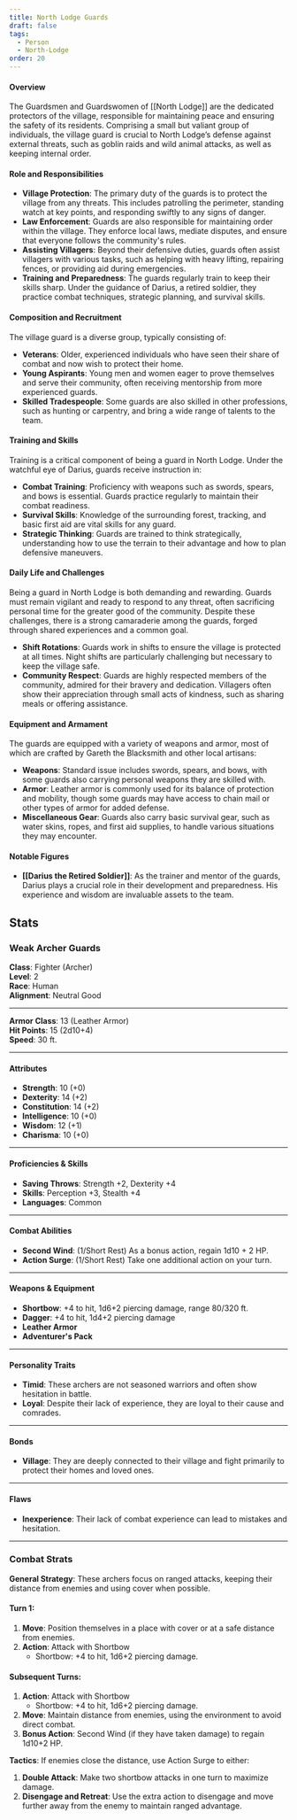 ```yaml
---
title: North Lodge Guards
draft: false
tags:
  - Person
  - North-Lodge
order: 20
---
```

#### Overview

The Guardsmen and Guardswomen of [[North Lodge]] are the dedicated protectors of the village, responsible for maintaining peace and ensuring the safety of its residents. Comprising a small but valiant group of individuals, the village guard is crucial to North Lodge’s defense against external threats, such as goblin raids and wild animal attacks, as well as keeping internal order.

#### Role and Responsibilities

- **Village Protection**: The primary duty of the guards is to protect the village from any threats. This includes patrolling the perimeter, standing watch at key points, and responding swiftly to any signs of danger.
- **Law Enforcement**: Guards are also responsible for maintaining order within the village. They enforce local laws, mediate disputes, and ensure that everyone follows the community's rules.
- **Assisting Villagers**: Beyond their defensive duties, guards often assist villagers with various tasks, such as helping with heavy lifting, repairing fences, or providing aid during emergencies.
- **Training and Preparedness**: The guards regularly train to keep their skills sharp. Under the guidance of Darius, a retired soldier, they practice combat techniques, strategic planning, and survival skills.

#### Composition and Recruitment

The village guard is a diverse group, typically consisting of:

- **Veterans**: Older, experienced individuals who have seen their share of combat and now wish to protect their home.
- **Young Aspirants**: Young men and women eager to prove themselves and serve their community, often receiving mentorship from more experienced guards.
- **Skilled Tradespeople**: Some guards are also skilled in other professions, such as hunting or carpentry, and bring a wide range of talents to the team.

#### Training and Skills

Training is a critical component of being a guard in North Lodge. Under the watchful eye of Darius, guards receive instruction in:

- **Combat Training**: Proficiency with weapons such as swords, spears, and bows is essential. Guards practice regularly to maintain their combat readiness.
- **Survival Skills**: Knowledge of the surrounding forest, tracking, and basic first aid are vital skills for any guard.
- **Strategic Thinking**: Guards are trained to think strategically, understanding how to use the terrain to their advantage and how to plan defensive maneuvers.

#### Daily Life and Challenges

Being a guard in North Lodge is both demanding and rewarding. Guards must remain vigilant and ready to respond to any threat, often sacrificing personal time for the greater good of the community. Despite these challenges, there is a strong camaraderie among the guards, forged through shared experiences and a common goal.

- **Shift Rotations**: Guards work in shifts to ensure the village is protected at all times. Night shifts are particularly challenging but necessary to keep the village safe.
- **Community Respect**: Guards are highly respected members of the community, admired for their bravery and dedication. Villagers often show their appreciation through small acts of kindness, such as sharing meals or offering assistance.

#### Equipment and Armament

The guards are equipped with a variety of weapons and armor, most of which are crafted by Gareth the Blacksmith and other local artisans:

- **Weapons**: Standard issue includes swords, spears, and bows, with some guards also carrying personal weapons they are skilled with.
- **Armor**: Leather armor is commonly used for its balance of protection and mobility, though some guards may have access to chain mail or other types of armor for added defense.
- **Miscellaneous Gear**: Guards also carry basic survival gear, such as water skins, ropes, and first aid supplies, to handle various situations they may encounter.

#### Notable Figures

- **[[Darius the Retired Soldier]]**: As the trainer and mentor of the guards, Darius plays a crucial role in their development and preparedness. His experience and wisdom are invaluable assets to the team.

## Stats


### Weak Archer Guards

**Class**: Fighter (Archer)  
**Level**: 2  
**Race**: Human  
**Alignment**: Neutral Good  

---

**Armor Class**: 13 (Leather Armor)  
**Hit Points**: 15 (2d10+4)  
**Speed**: 30 ft.  

---

#### **Attributes**

- **Strength**: 10 (+0)
- **Dexterity**: 14 (+2)
- **Constitution**: 14 (+2)
- **Intelligence**: 10 (+0)
- **Wisdom**: 12 (+1)
- **Charisma**: 10 (+0)

---

#### **Proficiencies & Skills**

- **Saving Throws**: Strength +2, Dexterity +4
- **Skills**: Perception +3, Stealth +4
- **Languages**: Common

---

#### **Combat Abilities**

- **Second Wind**: (1/Short Rest) As a bonus action, regain 1d10 + 2 HP.
- **Action Surge**: (1/Short Rest) Take one additional action on your turn.

---

#### **Weapons & Equipment**

- **Shortbow**: +4 to hit, 1d6+2 piercing damage, range 80/320 ft.
- **Dagger**: +4 to hit, 1d4+2 piercing damage
- **Leather Armor**
- **Adventurer's Pack**

---

#### **Personality Traits**

- **Timid**: These archers are not seasoned warriors and often show hesitation in battle.
- **Loyal**: Despite their lack of experience, they are loyal to their cause and comrades.

---

#### **Bonds**

- **Village**: They are deeply connected to their village and fight primarily to protect their homes and loved ones.

---

#### **Flaws**

- **Inexperience**: Their lack of combat experience can lead to mistakes and hesitation.

---

### Combat Strats

**General Strategy**: These archers focus on ranged attacks, keeping their distance from enemies and using cover when possible.

#### **Turn 1**:
1. **Move**: Position themselves in a place with cover or at a safe distance from enemies.
2. **Action**: Attack with Shortbow
   - Shortbow: +4 to hit, 1d6+2 piercing damage.

#### **Subsequent Turns**:
1. **Action**: Attack with Shortbow
   - Shortbow: +4 to hit, 1d6+2 piercing damage.
2. **Move**: Maintain distance from enemies, using the environment to avoid direct combat.
3. **Bonus Action**: Second Wind (if they have taken damage) to regain 1d10+2 HP.

**Tactics**: If enemies close the distance, use Action Surge to either:
1. **Double Attack**: Make two shortbow attacks in one turn to maximize damage.
2. **Disengage and Retreat**: Use the extra action to disengage and move further away from the enemy to maintain ranged advantage.

